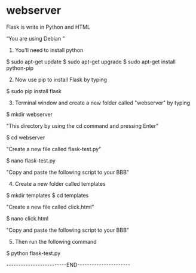 # webserver
Flask is write in Python and HTML

“You are using Debian ”

1) You'll need to install python

$ sudo apt-get update
$ sudo apt-get upgrade
$ sudo apt-get install python-pip

2) Now use pip to install Flask by typing

$ sudo pip install flask

3) Terminal window and create a new folder called "webserver" by typing

$ mkdir webserver

"This directory by using the cd command and pressing Enter"

$ cd webserver

"Create a new file called flask-test.py"

$ nano flask-test.py

"Copy and paste the following script to your BBB"

4) Create a new folder called templates

$ mkdir templates
$ cd templates
 
"Create a new file called click.html"

$ nano click.html

"Copy and paste the following script to your BBB"

5) Then run the following command

$ python flask-test.py

-------------------------END----------------------


